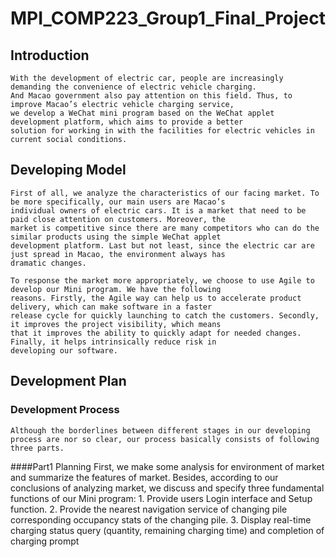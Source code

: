 # MPI_COMP223_Group1_Final_Project
## Introduction
    With the development of electric car, people are increasingly demanding the convenience of electric vehicle charging. 
    And Macao government also pay attention on this field. Thus, to improve Macao’s electric vehicle charging service, 
    we develop a WeChat mini program based on the WeChat applet development platform, which aims to provide a better 
    solution for working in with the facilities for electric vehicles in current social conditions.
## Developing Model
    First of all, we analyze the characteristics of our facing market. To be more specifically, our main users are Macao’s 
    individual owners of electric cars. It is a market that need to be paid close attention on customers. Moreover, the 
    market is competitive since there are many competitors who can do the similar products using the simple WeChat applet 
    development platform. Last but not least, since the electric car are just spread in Macao, the environment always has 
    dramatic changes.
    
    To response the market more appropriately, we choose to use Agile to develop our Mini program. We have the following 
    reasons. Firstly, the Agile way can help us to accelerate product delivery, which can make software in a faster 
    release cycle for quickly launching to catch the customers. Secondly, it improves the project visibility, which means 
    that it improves the ability to quickly adapt for needed changes. Finally, it helps intrinsically reduce risk in 
    developing our software.
## Development Plan
### Development Process
    Although the borderlines between different stages in our developing process are nor so clear, our process basically consists of following three parts.
####Part1 Planning
    First, we make some analysis for environment of market and summarize the features of market. Besides, according to our conclusions of analyzing market, we discuss and specify three fundamental functions of our Mini program: 
    1.	Provide users Login interface and Setup function.
    2.	Provide the nearest navigation service of changing pile corresponding occupancy stats of the changing pile.
    3.	Display real-time charging status query (quantity, remaining charging time) and completion of charging prompt

    
    
     
    
